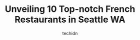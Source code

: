 ---
layout: ampstory
image: https://i0.wp.com/www.depkes.org/wp-content/uploads/2023/06/french-restaurants-0-in-seattle-wa-1685763562.jpeg?resize=640,853
author: techidn
featured: false
description: Discover the impressive array of French Restaurants options in Seattle WA, where you can find 10 of the largest French Restaurants establishments in the area. From renowned classics to hidde
title: Unveiling 10 Top-notch French Restaurants in Seattle WA
cover:
   title: Unveiling 10 Top-notch French Restaurants in Seattle WA
   subtitle: Rickpate
   background: https://www.depkes.org/wp-content/uploads/2023/06/french-restaurants-0-in-seattle-wa-1685763562.jpeg

pages: 
 - layout: thirds
   top: <h1>#1 Le Pichet</h1>
   bottom: "<p>What a GEM. We take good food for granted in this corner of the world, but few places nail *atmosphere* so well (with food to match, of course).Le Pichet will totally tra</p>"
   background: https://www.depkes.org/wp-content/uploads/2023/06/french-restaurants-1-in-seattle-wa-1685763563.jpeg
   backgroundblur: true
 - layout: thirds
   top: <h1>#2 Cafe Campagne</h1>
   bottom: "<p>Very nice brunch place close to Pike Place Market. Surprised that I hadnt been here in all these years. The place has a very nice vibe and staff is super friendly.Food</p>"
   background: https://www.depkes.org/wp-content/uploads/2023/06/french-restaurants-2-in-seattle-wa-1685763563.jpeg
   cta:
      link: https://www.depkes.org/blog/unveiling-10-top-notch-french-restaurants-in-seattle-wa/
      text: Unveiling 10 Top-notch French Restaurants in Seattle WA
 - layout: thirds
   top: <h1>#3 Maximilien Restaurant</h1>
   bottom: "<p>81A Pike St, Seattle, WA 98101, United States</p>"
   background: https://www.depkes.org/wp-content/uploads/2023/06/french-restaurants-3-in-seattle-wa-1685763564.jpeg
   cta:
      link: https://www.depkes.org/blog/unveiling-10-top-notch-french-restaurants-in-seattle-wa/
      text: Unveiling 10 Top-notch French Restaurants in Seattle WA
 - layout: thirds
   top: <h1>#4 Gainsbourg</h1>
   bottom: "<p>8550 Greenwood Ave N, Seattle, WA 98103, United States</p>"
   background: https://images.unsplash.com/photo-1531169509526-f8f1fdaa4a67?ixlib=rb-4.0.3&ixid=MnwxMjA3fDB8MHxwaG90by1wYWdlfHx8fGVufDB8fHx8&auto=format&fit=crop&w=640&h=853&q=80
   cta:
      link: https://www.depkes.org/blog/unveiling-10-top-notch-french-restaurants-in-seattle-wa/
      text: Unveiling 10 Top-notch French Restaurants in Seattle WA
 - layout: thirds
   top: <h1>#5 Le Coin</h1>
   bottom: "<p>4201 Fremont Ave N, Seattle, WA 98103, United States</p>"
   background: https://images.unsplash.com/photo-1509114397022-ed747cca3f65?ixlib=rb-4.0.3&ixid=MnwxMjA3fDB8MHxwaG90by1wYWdlfHx8fGVufDB8fHx8&auto=format&fit=crop&w=640&h=853&q=80
   cta:
      link: https://www.depkes.org/blog/unveiling-10-top-notch-french-restaurants-in-seattle-wa/
      text: Unveiling 10 Top-notch French Restaurants in Seattle WA
 - layout: thirds
   top: <h1>#6 Place Pigalle</h1>
   bottom: "<p>81 Pike St, Seattle, WA 98101, United States</p>"
   background: https://images.unsplash.com/photo-1533735380053-eb8d0759b24a?ixlib=rb-4.0.3&ixid=MnwxMjA3fDB8MHxwaG90by1wYWdlfHx8fGVufDB8fHx8&auto=format&fit=crop&w=640&h=853&q=80
   cta:
      link: https://www.depkes.org/blog/unveiling-10-top-notch-french-restaurants-in-seattle-wa/
      text: Unveiling 10 Top-notch French Restaurants in Seattle WA
 - layout: thirds
   top: <h1>#7 Crepe De France</h1>
   bottom: "<p>93 Pike St #204, Seattle, WA 98101, United States</p>"
   background: https://images.unsplash.com/photo-1599422314077-f4dfdaa4cd09?ixlib=rb-4.0.3&ixid=MnwxMjA3fDB8MHxwaG90by1wYWdlfHx8fGVufDB8fHx8&auto=format&fit=crop&w=640&h=853&q=80
   cta:
      link: https://www.depkes.org/blog/unveiling-10-top-notch-french-restaurants-in-seattle-wa/
      text: Unveiling 10 Top-notch French Restaurants in Seattle WA
 - layout: thirds
   middle: Continue reading...
   background: https://images.unsplash.com/photo-1614648718611-0635f29016cb?ixlib=rb-4.0.3&ixid=MnwxMjA3fDB8MHxwaG90by1wYWdlfHx8fGVufDB8fHx8&auto=format&fit=crop&w=640&h=853&q=80
   cta:
      link: https://www.depkes.org/blog/unveiling-10-top-notch-french-restaurants-in-seattle-wa/
      text: Unveiling 10 Top-notch French Restaurants in Seattle WA
      
---